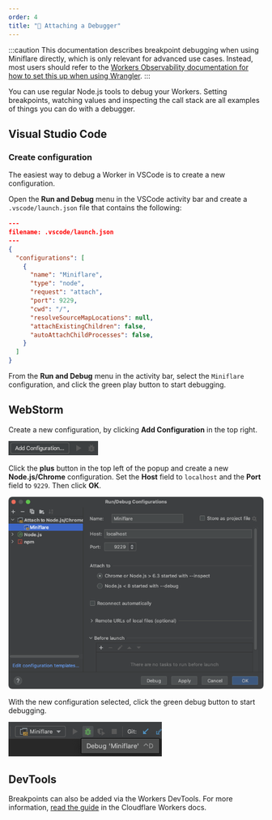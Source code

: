 ```yaml
---
order: 4
title: "🐛 Attaching a Debugger"
---
```


:::caution
This documentation describes breakpoint debugging when using Miniflare directly, which is only relevant for advanced use cases. Instead, most users should refer to the [Workers Observability documentation for how to set this up when using Wrangler](/workers/observability/dev-tools/breakpoints/).
:::

You can use regular Node.js tools to debug your Workers. Setting breakpoints,
watching values and inspecting the call stack are all examples of things you can
do with a debugger.

## Visual Studio Code

### Create configuration

The easiest way to debug a Worker in VSCode is to create a new configuration.

Open the **Run and Debug** menu in the VSCode activity bar and create a
`.vscode/launch.json` file that contains the following:

```json
---
filename: .vscode/launch.json
---
{
  "configurations": [
    {
      "name": "Miniflare",
      "type": "node",
      "request": "attach",
      "port": 9229,
      "cwd": "/",
      "resolveSourceMapLocations": null,
      "attachExistingChildren": false,
      "autoAttachChildProcesses": false,
    }
  ]
}
```

From the **Run and Debug** menu in the activity bar, select the `Miniflare`
configuration, and click the green play button to start debugging.

## WebStorm

Create a new configuration, by clicking **Add Configuration** in the top right.

![WebStorm add configuration button](./debugger-webstorm-node-add.png)

Click the **plus** button in the top left of the popup and create a new
**Node.js/Chrome** configuration. Set the **Host** field to `localhost` and the
**Port** field to `9229`. Then click **OK**.

![WebStorm Node.js debug configuration](./debugger-webstorm-settings.png)

With the new configuration selected, click the green debug button to start
debugging.

![WebStorm configuration debug button](./debugger-webstorm-node-run.png)

## DevTools

Breakpoints can also be added via the Workers DevTools. For more information,
[read the guide](/workers/observability/local-development-and-testing/#devtools)
in the Cloudflare Workers docs.

